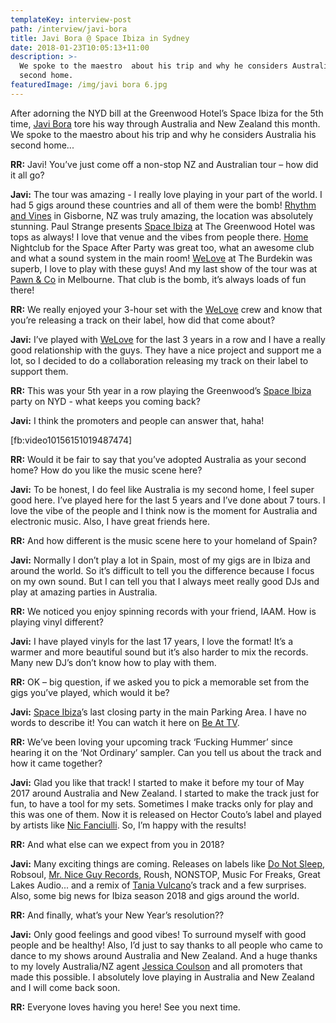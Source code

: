 ```yaml
---
templateKey: interview-post
path: /interview/javi-bora
title: Javi Bora @ Space Ibiza in Sydney
date: 2018-01-23T10:05:13+11:00
description: >-
  We spoke to the maestro  about his trip and why he considers Australia his
  second home.
featuredImage: /img/javi bora 6.jpg
---
```

After adorning the NYD bill at the Greenwood Hotel’s Space Ibiza for the 5th time, [Javi Bora](https://www.facebook.com/javiboramusic/) tore his way through Australia and New Zealand this month. We spoke to the maestro  about his trip and why he considers Australia his second home...

**RR:** Javi! You’ve just come off a non-stop NZ and Australian tour – how did it all go?

**Javi:** The tour was amazing - I really love playing in your part of the world. I had 5 gigs around these countries and all of them were the bomb! [Rhythm and Vines](https://www.facebook.com/RhythmandVines/) in Gisborne, NZ was truly amazing, the location was absolutely stunning. Paul Strange presents [Space Ibiza](https://www.facebook.com/SpaceIbizainAustralia/) at The Greenwood Hotel was tops as always! I love that venue and the vibes from people there. [Home](https://www.facebook.com/homethevenue/) Nightclub for the Space After Party was great too, what an awesome club and what a sound system in the main room! [WeLove](https://www.facebook.com/welovesydneyunderground/) at The Burdekin was superb, I love to play with these guys! And my last show of the tour was at [Pawn & Co](https://www.facebook.com/PawnAndCo/) in Melbourne. That club is the bomb, it’s always loads of fun there!

**RR:** We really enjoyed your 3-hour set with the [WeLove](https://www.facebook.com/welovesydneyunderground/) crew and know that you’re releasing a track on their label, how did that come about?

**Javi:** I’ve played with [WeLove](https://www.facebook.com/welovesydneyunderground/) for the last 3 years in a row and I have a really good relationship with the guys. They have a nice project and support me a lot, so I decided to do a collaboration releasing my track on their label to support them.

**RR:** This was your 5th year in a row playing the Greenwood’s [Space Ibiza](https://www.facebook.com/SpaceIbizainAustralia/) party on NYD - what keeps you coming back? 

**Javi:** I think the promoters and people can answer that, haha!

\[fb:video10156151019487474]

**RR:** Would it be fair to say that you’ve adopted Australia as your second home? How do you like the music scene here?

**Javi:** To be honest, I do feel like Australia is my second home, I feel super good here. I’ve played here for the last 5 years and I’ve done about 7 tours. I love the vibe of the people and I think now is the moment for Australia and electronic music. Also, I have great friends here.

**RR:** And how different is the music scene here to your homeland of Spain? 

**Javi:** Normally I don’t play a lot in Spain, most of my gigs are in Ibiza and around the world. So it’s difficult to tell you the difference because I focus on my own sound. But I can tell you that I always meet really good DJs and play at amazing parties in Australia.

**RR:** We noticed you enjoy spinning records with your friend, IAAM. How is playing vinyl different?

**Javi:** I have played vinyls for the last 17 years, I love the format! It’s a warmer and more beautiful sound but it’s also harder to mix the records. Many new DJ’s don’t know how to play with them.

**RR:** OK – big question, if we asked you to pick a memorable set from the gigs you’ve played, which would it be?

**Javi:** [Space Ibiza](https://www.facebook.com/SpaceIbizainAustralia/)’s last closing party in the main Parking Area. I have no words to describe it! You can watch it here on [Be At TV](https://l.facebook.com/l.php?u=https%3A%2F%2Fbe-at.tv%2Fbrands%2Fspace-ibiza%2Fspace-closing-fiesta-2016-umf-stage%2Fjavi-bora-b2b-jose-de-divina&h=ATOwXUD6LL_us-SGs-ImbGWPZmxLtSIaRNJ_K2H3FwECjwARimJyRM0FZka9CEwVIg2v0ByVR4zRitwCaPheS_x5p3FA-9znJ_cBCuwcNP0uMUxFd-2jNpL2).

**RR:** We’ve been loving your upcoming track ‘Fucking Hummer’ since hearing it on the ‘Not Ordinary’ sampler. Can you tell us about the track and how it came together?

**Javi:** Glad you like that track! I started to make it before my tour of May 2017 around Australia and New Zealand. I started to make the track just for fun, to have a tool for my sets. Sometimes I make tracks only for play and this was one of them. Now it is released on Hector Couto’s label and played by artists like [Nic Fanciulli](https://www.facebook.com/nicfanciulli/). So, I’m happy with the results!

**RR:** And what else can we expect from you in 2018?

**Javi:** Many exciting things are coming. Releases on labels like [Do Not Sleep](https://www.facebook.com/donotsleepibiza/), Robsoul, [Mr. Nice Guy Records](https://www.facebook.com/mrniceguyrecords/), Roush, NONSTOP, Music For Freaks, Great Lakes Audio... and a remix of [Tania Vulcano](https://www.facebook.com/taniavulcano.official/)’s track and a few surprises. Also, some big news for Ibiza season 2018 and gigs around the world.

**RR:** And finally, what’s your New Year’s resolution??

**Javi:** Only good feelings and good vibes! To surround myself with good people and be healthy! Also, I’d just to say thanks to all people who came to dance to my shows around Australia and New Zealand. And a huge thanks to my lovely Australia/NZ agent [Jessica Coulson](https://www.facebook.com/jcmanagementau/) and all promoters that made this possible. I absolutely love playing in Australia and New Zealand and I will come back soon.

**RR:** Everyone loves having you here! See you next time.
